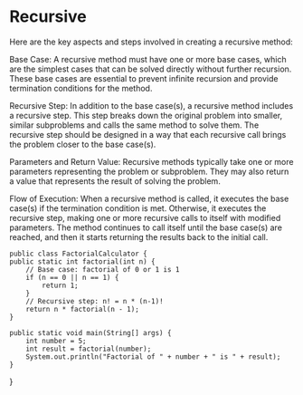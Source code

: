 # Recursive <br>

Here are the key aspects and steps involved in creating a recursive method:<br>

Base Case: A recursive method must have one or more base cases, which are the simplest cases that can be solved directly without further recursion. These base cases are essential to prevent infinite recursion and provide termination conditions for the method.<br>

Recursive Step: In addition to the base case(s), a recursive method includes a recursive step. This step breaks down the original problem into smaller, similar subproblems and calls the same method to solve them. The recursive step should be designed in a way that each recursive call brings the problem closer to the base case(s).<br>

Parameters and Return Value: Recursive methods typically take one or more parameters representing the problem or subproblem. They may also return a value that represents the result of solving the problem.<br>

Flow of Execution: When a recursive method is called, it executes the base case(s) if the termination condition is met. Otherwise, it executes the recursive step, making one or more recursive calls to itself with modified parameters. The method continues to call itself until the base case(s) are reached, and then it starts returning the results back to the initial call.<br>

    public class FactorialCalculator {
    public static int factorial(int n) {
        // Base case: factorial of 0 or 1 is 1
        if (n == 0 || n == 1) {
            return 1;
        }
        // Recursive step: n! = n * (n-1)!
        return n * factorial(n - 1);
    }

    public static void main(String[] args) {
        int number = 5;
        int result = factorial(number);
        System.out.println("Factorial of " + number + " is " + result);
    }
}

